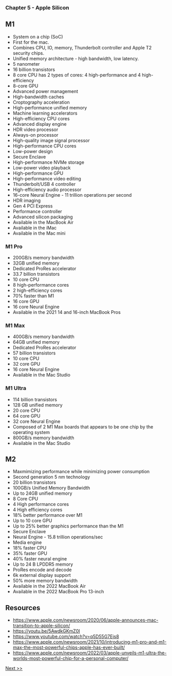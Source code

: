 ### Chapter 5 - Apple Silicon

## M1

* System on a chip (SoC)
* First for the mac.
* Combines CPU, IO, memory, Thunderbolt controller and Apple T2 security chips.
* Unified memory architecture - high bandwidth, low latency.
* 5 nanometer
* 16 billion transistors
* 8 core CPU has 2 types of cores: 4 high-performance and 4 high-efficiency
* 8-core GPU
* Advanced power management
* High-bandwidth caches
* Croptography acceleration
* High-performance unified memory
* Machine learning accelerators
* High-efficiency CPU cores
* Advanced display engine
* HDR video processor
* Always-on processor
* High-quality image signal processor
* High-performance CPU cores
* Low-power design
* Secure Enclave
* High-performance NVMe storage
* Low-power video playback
* High-performance GPU
* High-performance video editing
* Thunderbolt/USB 4 controller
* High-efficiency audio processor
* 16-core Neural Engine - 11 trillion operations per second
* HDR imaging
* Gen 4 PCI Express
* Performance controller
* Advanced silicon packaging
* Available in the MacBook Air
* Available in the iMac
* Available in the Mac mini

### M1 Pro

* 200GB/s memory bandwidth
* 32GB unified memory
* Dedicated ProRes accelerator
* 33.7 billion transistors
* 10 core CPU
* 8 high-performance cores
* 2 high-efficiency cores
* 70% faster than M1
* 16 core GPU
* 16 core Neural Engine
* Available in the 2021 14 and 16-inch MacBook Pros

### M1 Max

* 400GB/s memory bandwidth
* 64GB unified memory
* Dedicated ProRes accelerator
* 57 billion transistors
* 10 core CPU
* 32 core GPU
* 16 core Neural Engine
* Available in the Mac Studio

### M1 Ultra

* 114 billion transistors
* 128 GB unified memory
* 20 core CPU
* 64 core GPU
* 32 core Neural Engine
* Composed of 2 M1 Max boards that appears to be one chip by the operating system
* 800GB/s memory bandwidth
* Available in the Mac Studio

## M2

* Maxmimizing performance while minimizing power consumption
* Second generation 5 nm technology
* 20 billion transistors
* 100GB/s Unified Memory Bandwidth
* Up to 24GB unified memory
* 8 Core CPU
* 4 High performance cores
* 4 High efficiency cores
* 18% better performance over M1
* Up to 10 core GPU
* Up to 25% better graphics performance than the M1
* Secure Enclave
* Neural Engine - 15.8 trillion operations/sec
* Media engine
* 18% faster CPU
* 35% faster GPU
* 40% faster neural engine
* Up to 24 B LPDDR5 memory
* ProRes encode and decode
* 6k external display support
* 50% more memory bandwidth
* Available in the 2022 MacBook Air
* Available in the 2022 MacBook Pro 13-inch

## Resources

* https://www.apple.com/newsroom/2020/06/apple-announces-mac-transition-to-apple-silicon/
* https://youtu.be/5AwdkGKmZ0I
* https://www.youtube.com/watch?v=q5D55G7Ejs8
* https://www.apple.com/newsroom/2021/10/introducing-m1-pro-and-m1-max-the-most-powerful-chips-apple-has-ever-built/
* https://www.apple.com/newsroom/2022/03/apple-unveils-m1-ultra-the-worlds-most-powerful-chip-for-a-personal-computer/

[Next >>](070-chapter-06.md)
